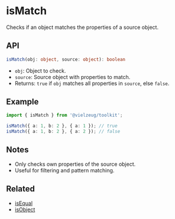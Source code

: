 # isMatch

Checks if an object matches the properties of a source object.

## API

```ts
isMatch(obj: object, source: object): boolean
```

- `obj`: Object to check.
- `source`: Source object with properties to match.
- Returns: `true` if `obj` matches all properties in `source`, else `false`.

## Example

```ts
import { isMatch } from '@vielzeug/toolkit';

isMatch({ a: 1, b: 2 }, { a: 1 }); // true
isMatch({ a: 1, b: 2 }, { a: 2 }); // false
```

## Notes

- Only checks own properties of the source object.
- Useful for filtering and pattern matching.

## Related

- [isEqual](./isEqual.md)
- [isObject](./isObject.md)

